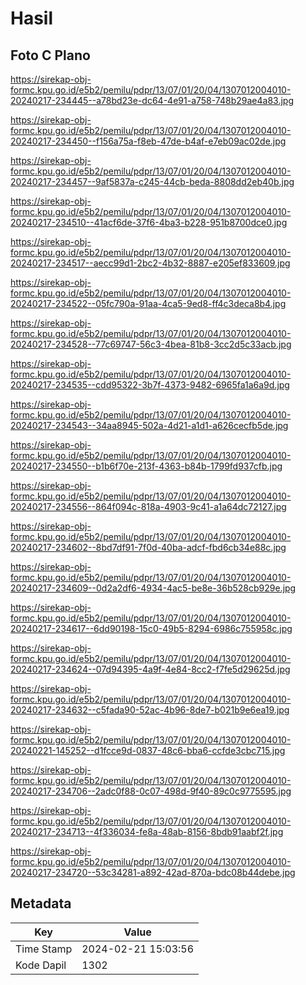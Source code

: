 # Hasil

## Foto C Plano

https://sirekap-obj-formc.kpu.go.id/e5b2/pemilu/pdpr/13/07/01/20/04/1307012004010-20240217-234445--a78bd23e-dc64-4e91-a758-748b29ae4a83.jpg

https://sirekap-obj-formc.kpu.go.id/e5b2/pemilu/pdpr/13/07/01/20/04/1307012004010-20240217-234450--f156a75a-f8eb-47de-b4af-e7eb09ac02de.jpg

https://sirekap-obj-formc.kpu.go.id/e5b2/pemilu/pdpr/13/07/01/20/04/1307012004010-20240217-234457--9af5837a-c245-44cb-beda-8808dd2eb40b.jpg

https://sirekap-obj-formc.kpu.go.id/e5b2/pemilu/pdpr/13/07/01/20/04/1307012004010-20240217-234510--41acf6de-37f6-4ba3-b228-951b8700dce0.jpg

https://sirekap-obj-formc.kpu.go.id/e5b2/pemilu/pdpr/13/07/01/20/04/1307012004010-20240217-234517--aecc99d1-2bc2-4b32-8887-e205ef833609.jpg

https://sirekap-obj-formc.kpu.go.id/e5b2/pemilu/pdpr/13/07/01/20/04/1307012004010-20240217-234522--05fc790a-91aa-4ca5-9ed8-ff4c3deca8b4.jpg

https://sirekap-obj-formc.kpu.go.id/e5b2/pemilu/pdpr/13/07/01/20/04/1307012004010-20240217-234528--77c69747-56c3-4bea-81b8-3cc2d5c33acb.jpg

https://sirekap-obj-formc.kpu.go.id/e5b2/pemilu/pdpr/13/07/01/20/04/1307012004010-20240217-234535--cdd95322-3b7f-4373-9482-6965fa1a6a9d.jpg

https://sirekap-obj-formc.kpu.go.id/e5b2/pemilu/pdpr/13/07/01/20/04/1307012004010-20240217-234543--34aa8945-502a-4d21-a1d1-a626cecfb5de.jpg

https://sirekap-obj-formc.kpu.go.id/e5b2/pemilu/pdpr/13/07/01/20/04/1307012004010-20240217-234550--b1b6f70e-213f-4363-b84b-1799fd937cfb.jpg

https://sirekap-obj-formc.kpu.go.id/e5b2/pemilu/pdpr/13/07/01/20/04/1307012004010-20240217-234556--864f094c-818a-4903-9c41-a1a64dc72127.jpg

https://sirekap-obj-formc.kpu.go.id/e5b2/pemilu/pdpr/13/07/01/20/04/1307012004010-20240217-234602--8bd7df91-7f0d-40ba-adcf-fbd6cb34e88c.jpg

https://sirekap-obj-formc.kpu.go.id/e5b2/pemilu/pdpr/13/07/01/20/04/1307012004010-20240217-234609--0d2a2df6-4934-4ac5-be8e-36b528cb929e.jpg

https://sirekap-obj-formc.kpu.go.id/e5b2/pemilu/pdpr/13/07/01/20/04/1307012004010-20240217-234617--6dd90198-15c0-49b5-8294-6986c755958c.jpg

https://sirekap-obj-formc.kpu.go.id/e5b2/pemilu/pdpr/13/07/01/20/04/1307012004010-20240217-234624--07d94395-4a9f-4e84-8cc2-f7fe5d29625d.jpg

https://sirekap-obj-formc.kpu.go.id/e5b2/pemilu/pdpr/13/07/01/20/04/1307012004010-20240217-234632--c5fada90-52ac-4b96-8de7-b021b9e6ea19.jpg

https://sirekap-obj-formc.kpu.go.id/e5b2/pemilu/pdpr/13/07/01/20/04/1307012004010-20240221-145252--d1fcce9d-0837-48c6-bba6-ccfde3cbc715.jpg

https://sirekap-obj-formc.kpu.go.id/e5b2/pemilu/pdpr/13/07/01/20/04/1307012004010-20240217-234706--2adc0f88-0c07-498d-9f40-89c0c9775595.jpg

https://sirekap-obj-formc.kpu.go.id/e5b2/pemilu/pdpr/13/07/01/20/04/1307012004010-20240217-234713--4f336034-fe8a-48ab-8156-8bdb91aabf2f.jpg

https://sirekap-obj-formc.kpu.go.id/e5b2/pemilu/pdpr/13/07/01/20/04/1307012004010-20240217-234720--53c34281-a892-42ad-870a-bdc08b44debe.jpg


## Metadata

| Key        | Value               |
| ---------- | ------------------- |
| Time Stamp | 2024-02-21 15:03:56 |
| Kode Dapil | 1302                |



